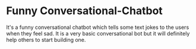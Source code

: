 # Funny Conversational-Chatbot
It's a funny conversational chatbot which tells some text jokes to the users when they feel sad. It is a very basic conversational bot but it will definitely help others to start building one. 
